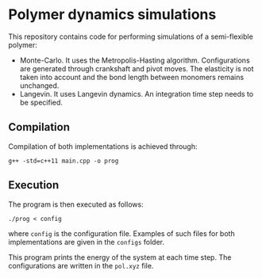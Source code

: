 # Polymer dynamics simulations
This repository contains code for performing simulations of a semi-flexible polymer:
* Monte-Carlo. It uses the Metropolis-Hasting algorithm. Configurations are generated through crankshaft and pivot moves. The elasticity is not taken into account and the bond length between monomers remains unchanged.
* Langevin. It uses Langevin dynamics. An integration time step needs to be specified.

## Compilation
Compilation of both implementations is achieved through:
```
g++ -std=c++11 main.cpp -o prog
```

## Execution
The program is then executed as follows:
```
./prog < config
```
where `config` is the configuration file. Examples of such files for both implementations are given in the `configs` folder.

This program prints the energy of the system at each time step. The configurations are written in the `pol.xyz` file.
